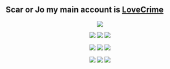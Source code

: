 ## Scar or Jo my main account is [LoveCrime](https://github.com/LoveCrime)

<p align="center">
<img src=https://files.catbox.moe/a7acsj.gif >
<p align="center" >
<img src=https://gifcity.carrd.co/assets/images/gallery25/6111d3c7.gif?v=26dffab5 > <img src=https://gifcity.carrd.co/assets/images/gallery23/ec474dc5.gif?v=26dffab5 > <img src=https://gifcity.carrd.co/assets/images/gallery25/5460b038.gif?v=26dffab5 >
<p align="center" >
<img src=https://gifcity.carrd.co/assets/images/gallery23/59b1f665.gif?v=26dffab5> <img src=https://gifcity.carrd.co/assets/images/gallery25/5dd57fae.gif?v=26dffab5 > <img src=https://gifcity.carrd.co/assets/images/gallery172/37d7d9bf.gif?v=26dffab5 >
<p align="center">
<img src=https://gifcity.carrd.co/assets/images/gallery246/8da0d2ae.png?v=26dffab5 > <img src=https://gifcity.carrd.co/assets/images/gallery236/d83050db.png?v=26dffab5> <img src=https://gifcity.carrd.co/assets/images/gallery59/3e8a7601.png?v=26dffab5>
